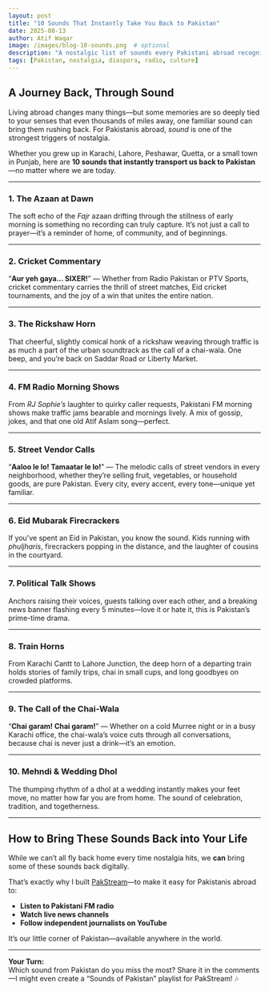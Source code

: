 ```yaml
---
layout: post
title: "10 Sounds That Instantly Take You Back to Pakistan"
date: 2025-08-13
author: Atif Waqar
image: /images/blog-10-sounds.png  # optional
description: "A nostalgic list of sounds every Pakistani abroad recognizes—from azaan and cricket commentary to rickshaw horns and wedding dhol—plus how to bring those sounds back with PakStream."
tags: [Pakistan, nostalgia, diaspora, radio, culture]
---
```


## A Journey Back, Through Sound

Living abroad changes many things—but some memories are so deeply tied to your senses that even thousands of miles away, one familiar sound can bring them rushing back. For Pakistanis abroad, *sound* is one of the strongest triggers of nostalgia.

Whether you grew up in Karachi, Lahore, Peshawar, Quetta, or a small town in Punjab, here are **10 sounds that instantly transport us back to Pakistan**—no matter where we are today.

---

### **1. The Azaan at Dawn**
The soft echo of the *Fajr* azaan drifting through the stillness of early morning is something no recording can truly capture. It’s not just a call to prayer—it’s a reminder of home, of community, and of beginnings.

---

### **2. Cricket Commentary**
“**Aur yeh gaya… SIXER!**” — Whether from Radio Pakistan or PTV Sports, cricket commentary carries the thrill of street matches, Eid cricket tournaments, and the joy of a win that unites the entire nation.

---

### **3. The Rickshaw Horn**
That cheerful, slightly comical honk of a rickshaw weaving through traffic is as much a part of the urban soundtrack as the call of a chai-wala. One beep, and you’re back on Saddar Road or Liberty Market.

---

### **4. FM Radio Morning Shows**
From *RJ Sophie’s* laughter to quirky caller requests, Pakistani FM morning shows make traffic jams bearable and mornings lively. A mix of gossip, jokes, and that one old Atif Aslam song—perfect.

---

### **5. Street Vendor Calls**
“**Aaloo le lo! Tamaatar le lo!**” — The melodic calls of street vendors in every neighborhood, whether they’re selling fruit, vegetables, or household goods, are pure Pakistan. Every city, every accent, every tone—unique yet familiar.

---

### **6. Eid Mubarak Firecrackers**
If you’ve spent an Eid in Pakistan, you know the sound. Kids running with *phuljharis*, firecrackers popping in the distance, and the laughter of cousins in the courtyard.

---

### **7. Political Talk Shows**
Anchors raising their voices, guests talking over each other, and a breaking news banner flashing every 5 minutes—love it or hate it, this is Pakistan’s prime-time drama.

---

### **8. Train Horns**
From Karachi Cantt to Lahore Junction, the deep horn of a departing train holds stories of family trips, chai in small cups, and long goodbyes on crowded platforms.

---

### **9. The Call of the Chai-Wala**
“**Chai garam! Chai garam!**” — Whether on a cold Murree night or in a busy Karachi office, the chai-wala’s voice cuts through all conversations, because chai is never just a drink—it’s an emotion.

---

### **10. Mehndi & Wedding Dhol**
The thumping rhythm of a dhol at a wedding instantly makes your feet move, no matter how far you are from home. The sound of celebration, tradition, and togetherness.

---

## How to Bring These Sounds Back into Your Life

While we can’t all fly back home every time nostalgia hits, we **can** bring some of these sounds back digitally.

That’s exactly why I built [PakStream](https://www.pakstream.com)—to make it easy for Pakistanis abroad to:

- **Listen to Pakistani FM radio**  
- **Watch live news channels**  
- **Follow independent journalists on YouTube**  

It’s our little corner of Pakistan—available anywhere in the world.

---

**Your Turn:**  
Which sound from Pakistan do you miss the most? Share it in the comments—I might even create a “Sounds of Pakistan” playlist for PakStream! 🎶
